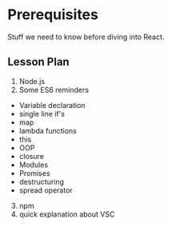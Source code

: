# Prerequisites

Stuff we need to know before diving into React.

## Lesson Plan

1. Node.js
2. Some ES6 reminders
  - Variable declaration
  - single line if's
  - map
  - lambda functions
  - this
  - OOP
  - closure
  - Modules
  - Promises
  - destructuring
  - spread operator
3. npm
4. quick explanation about VSC
